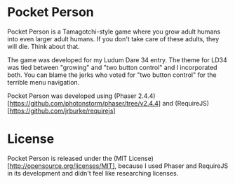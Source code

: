 # Pocket Person
Pocket Person is a Tamagotchi-style game where you grow adult humans into even larger adult humans. If you don't take care of these adults, they will die. Think about that.

The game was developed for my Ludum Dare 34 entry. The theme for LD34 was tied between "growing" and "two button control" and I incorporated both. You can blame the jerks who voted for "two button control" for the terrible menu navigation.

Pocket Person was developed using (Phaser 2.4.4)[https://github.com/photonstorm/phaser/tree/v2.4.4] and (RequireJS)[https://github.com/jrburke/requirejs]

# License
Pocket Person is released under the (MIT License)[http://opensource.org/licenses/MIT], because I used Phaser and RequireJS in its development and didn't feel like researching licenses.